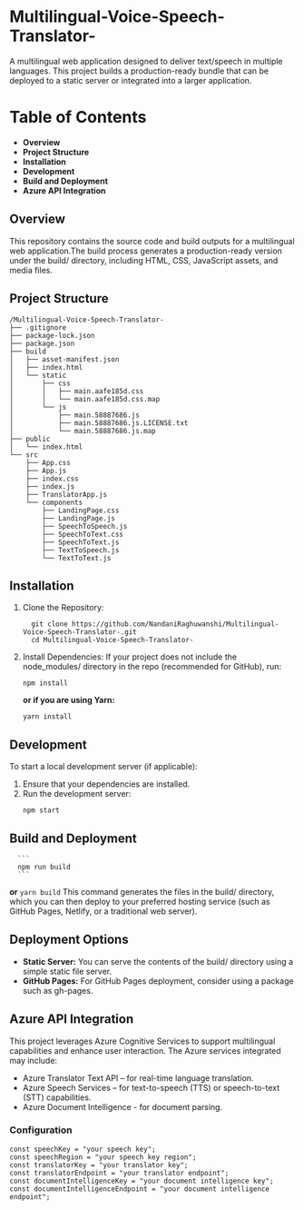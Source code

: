 # Multilingual-Voice-Speech-Translator-
A multilingual web application designed to deliver text/speech in multiple languages. This project builds a production-ready bundle that can be deployed to a static server or integrated into a larger application.
# Table of Contents
  - **Overview**
  - **Project Structure**
  - **Installation**
  - **Development**
  - **Build and Deployment**
  - **Azure API Integration**
## Overview
This repository contains the source code and build outputs for a multilingual web application.The build process generates a production-ready version under the build/ directory, including HTML, CSS, JavaScript assets, and media files.

## Project Structure

```
/Multilingual-Voice-Speech-Translator-
├── .gitignore
├── package-lock.json
├── package.json
├── build
│   ├── asset-manifest.json
│   ├── index.html
│   └── static
│       ├── css
│       │   ├── main.aafe185d.css
│       │   └── main.aafe185d.css.map
│       └── js
│           ├── main.58887686.js
│           ├── main.58887686.js.LICENSE.txt
│           └── main.58887686.js.map
├── public
│   └── index.html
└── src
    ├── App.css
    ├── App.js
    ├── index.css
    ├── index.js
    ├── TranslatorApp.js
    └── components
        ├── LandingPage.css
        ├── LandingPage.js
        ├── SpeechToSpeech.js
        ├── SpeechToText.css
        ├── SpeechToText.js
        ├── TextToSpeech.js
        └── TextToText.js
```
## Installation
1. Clone the Repository:
     ```
       git clone https://github.com/NandaniRaghuwanshi/Multilingual-Voice-Speech-Translator-.git
       cd Multilingual-Voice-Speech-Translator-
   ```
2. Install Dependencies: If your project does not include the node_modules/ directory in the repo (recommended for GitHub), run:
   ```
   npm install
   ```
   **or if you are using Yarn:**
   ```
   yarn install
   ```
## Development
To start a local development server (if applicable):
  1. Ensure that your dependencies are installed.   
  2. Run the development server:
      ```
     npm start
     ```
## Build and Deployment
      ```
      npm run build
      ```
  **or**
     ```
     yarn build
     ```
  This command generates the files in the build/ directory, which you can then deploy to your preferred hosting service (such as GitHub Pages, Netlify, or a traditional web server).

## Deployment Options
  - **Static Server:** You can serve the contents of the build/ directory using a simple static file server.
  - **GitHub Pages:** For GitHub Pages deployment, consider using a package such as gh-pages.
     
## Azure API Integration
  This project leverages Azure Cognitive Services to support multilingual capabilities and enhance user interaction. The Azure services integrated may include:
  - Azure Translator Text API – for real-time language translation.
  - Azure Speech Services – for text-to-speech (TTS) or speech-to-text (STT) capabilities.
  - Azure Document Intelligence - for document parsing.
 ### Configuration
   ```
  const speechKey = "your speech key";
  const speechRegion = "your speech key region";
  const translatorKey = "your translator key";
  const translatorEndpoint = "your translator endpoint";
  const documentIntelligenceKey = "your document intelligence key";
  const documentIntelligenceEndpoint = "your document intelligence endpoint";
  ```
